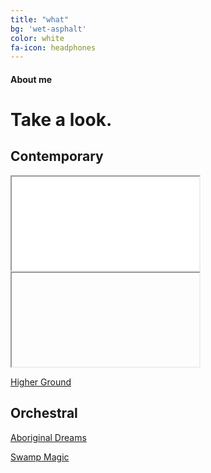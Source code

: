 ```yaml
---
title: "what"
bg: 'wet-asphalt'
color: white
fa-icon: headphones
---
```


#### About me

# Take a look.

## Contemporary

<div class="icontain">
  <iframe src="//www.youtube.com/embed/yQx1kOOrM6w" allowfullscreen></iframe>
</div>

<div class="icontain">
  <iframe src="//https://www.youtube.com/watch?v=VMJlbrDlsXs&index=5&list=PLI0JZcjnXOCGRYUAI6mm1T6h0_uPVpILb" allowfullscreen></iframe>
</div>


[Higher Ground](https://www.youtube.com/watch?v=KQ-ksjASfss&list=PLI0JZcjnXOCGRYUAI6mm1T6h0_uPVpILb&index=2)

## Orchestral

[Aboriginal Dreams](https://www.youtube.com/watch?v=qrEcFtwr0pc)

[Swamp Magic](https://vimeo.com/47979043)
